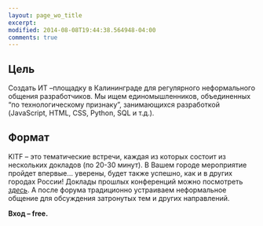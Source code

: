 ```yaml
---
layout: page_wo_title
excerpt: 
modified: 2014-08-08T19:44:38.564948-04:00
comments: true
---
```

	
	
Цель
----

Создать ИТ –площадку в Калининграде для регулярного неформального общения разработчиков. Мы ищем единомышленников, объединенных “по технологическому признаку”, занимающихся разработкой (JavaScript, HTML, CSS, Python, SQL и т.д.).

Формат
------

KlTF – это тематические встречи, каждая из которых состоит из нескольких докладов (по 20-30 минут). В Вашем городе мероприятие пройдет впервые… уверены, будет также успешно, как и в других городах России! Доклады прошлых конференций можно посмотреть <a href="https://www.youtube.com/channel/UCrh7I1qnTmqHChxi3Z5xY6g/videos" data-twf-placeholder="yes">_здесь_</a>. А после форума традиционно устраиваем неформальное общение для обсуждения затронутых тем и других направлений.


__Вход – free.__